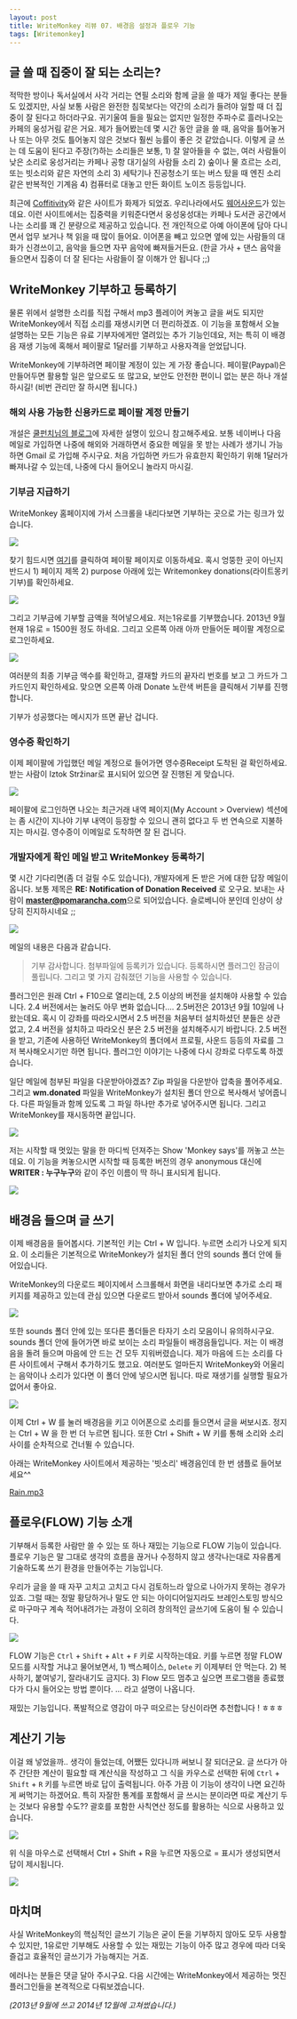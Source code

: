 ```yaml
---
layout: post
title: WriteMonkey 리뷰 07. 배경음 설정과 플로우 기능
tags: [Writemonkey]
---
```


<div id="toc"><p class="toc_title"></p></div>

## 글 쓸 때 집중이 잘 되는 소리는?

적막한 방이나 독서실에서 사각 거리는 연필 소리와 함께 글을 쓸 때가 제일 좋다는 분들도 있겠지만, 사실 보통 사람은 완전한 침묵보다는 약간의 소리가 들려야 일할 때 더 집중이 잘 된다고 하더라구요. 귀기울여 들을 필요는 없지만 일정한 주파수로 흘러나오는 카페의 웅성거림 같은 거요. 제가 들어봤는데 몇 시간 동안 글을 쓸 때, 음악을 틀어놓거나 또는 아무 것도 틀어놓지 않은 것보다 훨씬 능률이 좋은 것 같았습니다. 이렇게 글 쓰는 데 도움이 된다고 주장(?)하는 소리들은 보통, 1) 잘 알아들을 수 없는, 여러 사람들이 낮은 소리로 웅성거리는 카페나 공항 대기실의 사람들 소리 2) 숲이나 물 흐르는 소리, 또는 빗소리와 같은 자연의 소리 3) 세탁기나 진공청소기 또는 버스 탔을 때 엔진 소리 같은 반복적인 기계음 4) 컴퓨터로 대놓고 만든 화이트 노이즈 등등입니다.

최근에 [Coffitivity](http://coffitivity.com/)와 같은 사이트가 화제가 되었죠. 우리나라에서도 [웨어사운드](http://wheresound.com/)가 있는데요. 이런 사이트에서는 집중력을 키워준다면서 웅성웅성대는 카페나 도서관 공간에서 나는 소리를 꽤 긴 분량으로 제공하고 있습니다. 전 개인적으로 아예 아이폰에 담아 다니면서 업무 보거나 책 읽을 때 많이 들어요. 이어폰을 빼고 있으면 옆에 있는 사람들의 대화가 신경쓰이고, 음악을 들으면 자꾸 음악에 빠져들거든요. (한글 가사 + 댄스 음악을 들으면서 집중이 더 잘 된다는 사람들이 잘 이해가 안 됩니다 ;;)


## WriteMonkey 기부하고 등록하기

물론 위에서 설명한 소리를 직접 구해서 mp3 플레이어 켜놓고 글을 써도 되지만 WriteMonkey에서 직접 소리를 재생시키면 더 편리하겠죠. 이 기능을 포함해서 오늘 설명하는 모든 기능은 유료 기부자에게만 열려있는 추가 기능인데요, 저는 특히 이 배경음 재생 기능에 혹해서 페이팔로 1달러를 기부하고 사용자격을 얻었답니다. 

WriteMonkey에 기부하려면 페이팔 계정이 있는 게 가장 좋습니다. 페이팔(Paypal)은 만들어두면 활용할 일은 앞으로도 또 많고요, 보안도 안전한 편이니 없는 분은 하나 개설하시길! (비번 관리만 잘 하시면 됩니다.)

### 해외 사용 가능한 신용카드로 페이팔 계정 만들기
개설은 [쿨펀치님의 블로그](http://coolpunch.tistory.com/495)에 자세한 설명이 있으니 참고해주세요. 보통 네이버나 다음 메일로 가입하면 나중에 해외와 거래하면서 중요한 메일을 못 받는 사례가 생기니 가능하면 Gmail 로 가입해 주시구요. 처음 가입하면 카드가 유효한지 확인하기 위해 1달러가 빠져나갈 수 있는데, 나중에 다시 들어오니 놀라지 마시길. 


### 기부금 지급하기
WriteMonkey 홈페이지에 가서 스크롤을 내리다보면 기부하는 곳으로 가는 링크가 있습니다. 

![](http://farm4.staticflickr.com/3701/9935600114_a4eed73905.jpg)

찾기 힘드시면 [여기](http://goo.gl/7IwiwB)를 클릭하여 페이팔 페이지로 이동하세요. 혹시 엉뚱한 곳이 아닌지 반드시 1) 페이지 제목 2) purpose 아래에 있는 Writemonkey donations(라이트몽키 기부)를 확인하세요. 

![](http://farm8.staticflickr.com/7339/9935563155_12e3765c6d.jpg)

그리고 기부금에 기부할 금액을 적어넣으세요. 저는1유로를 기부했습니다. 2013년 9월 현재 1유로 = 1500원 정도 하네요. 그리고 오른쪽 아래 아까 만들어둔 페이팔 계정으로 로그인하세요. 

![](http://farm8.staticflickr.com/7361/9935695353_183aa525fa_z.jpg)

여러분의 최종 기부금 액수를 확인하고, 결재할 카드의 끝자리 번호를 보고 그 카드가 그 카드인지 확인하세요. 맞으면 오른쪽 아래 Donate 노란색 버튼을 클릭해서 기부를 진행합니다. 

기부가 성공했다는 메시지가 뜨면 끝난 겁니다. 


### 영수증 확인하기

이제 페이팔에 가입했던 메일 계정으로 들어가면 영수증Receipt  도착된 걸 확인하세요. 받는 사람이 Iztok Stržinar로 표시되어 있으면 잘 진행된 게 맞습니다. 

![](http://farm8.staticflickr.com/7456/9935694913_5f4606e9e5_n.jpg)

페이팔에 로그인하면 나오는 최근거래 내역 페이지(My Account > Overview) 섹션에는 좀 시간이 지나야 기부 내역이 등장할 수 있으니 괜히 없다고 두 번 연속으로 지불하지는 마시길. 영수증이 이메일로 도착하면 잘 된 겁니다. 


### 개발자에게 확인 메일 받고 WriteMonkey 등록하기 

몇 시간 기다리면(좀 더 걸릴 수도 있습니다), 개발자에게 돈 받은 거에 대한 답장 메일이 옵니다. 보통 제목은 **RE: Notification of Donation Received** 로 오구요. 보내는 사람이 **master@pomarancha.com**으로 되어있습니다. 슬로베니아 분인데 인상이 상당히 진지하시네요 ;; 

![](http://farm3.staticflickr.com/2863/9935694923_c685428348.jpg)

메일의 내용은 다음과 같습니다. 

> 기부 감사합니다. 첨부파일에 등록키가 있습니다. 등록하시면 플러그인 잠금이 풀립니다. 그리고 몇 가지 감춰졌던 기능을 사용할 수 있습니다. 

플러그인은 원래 Ctrl + F10으로 열리는데, 2.5 이상의 버전을 설치해야 사용할 수 있습니다. 2.4 버전에서는 눌러도 아무 변화 없습니다.... 2.5버전은 2013년 9월 10일에 나왔는데요. 혹시 이 강좌를 따라오시면서 2.5 버전을 처음부터 설치하셨던 분들은 상관 없고, 2.4 버전을 설치하고 따라오신 분은 2.5 버전을 설치해주시기 바랍니다. 2.5 버전을 받고, 기존에 사용하던 WriteMonkey의 폴더에서 프로필, 사운드 등등의 자료를 그저 복사해오시기만 하면 됩니다. 플러그인 이야기는 나중에 다시 강좌로 다루도록 하겠습니다. 

일단 메일에 첨부된 파일을 다운받아야겠죠? Zip 파일을 다운받아 압축을 풀어주세요. 그리고 **wm.donated** 파일을 WriteMonkey가 설치된 폴더 안으로 복사해서 넣어줍니다. 다른 파일들과 함께 있도록 그 파일 하나만 추가로 넣어주시면 됩니다. 그리고 WriteMonkey를 재시동하면 끝입니다. 

![](http://farm4.staticflickr.com/3702/9935577936_b7d557cbdb_b.jpg)

저는 시작할 때 멋있는 말을 한 마디씩 던져주는 Show 'Monkey says'를 꺼놓고 쓰는데요. 이 기능을 켜놓으시면 시작할 때 등록한 버전의 경우 anonymous 대신에 **WRITER : 누구누구**와 같이 주인 이름이 딱 하니 표시되게 됩니다. 

![](http://farm6.staticflickr.com/5499/9935695883_29c2e8e2fc.jpg)



## 배경음 들으며 글 쓰기 
이제 배경음을 들어봅시다. 기본적인 키는 Ctrl + W 입니다. 누르면 소리가 나오게 되지요. 이 소리들은 기본적으로 WriteMonkey가 설치된 폴더 안의 sounds 폴더 안에 들어있습니다. 

WriteMonkey의 다운로드 페이지에서 스크롤해서 화면을 내리다보면 추가로 소리 패키지를 제공하고 있는데 관심 있으면 다운로드 받아서 sounds 폴더에 넣어주세요. 

![](http://farm3.staticflickr.com/2813/9935577466_e898f44dfb.jpg)

또한 sounds 폴더 안에 있는 또다른 폴더들은 타자기 소리 모음이니 유의하시구요. sounds 폴더 안에 들어가면 바로 보이는 소리 파일들이 배경음들입니다. 저는 이 배경음을 돌려 들으며 마음에 안 드는 건 모두 지워버렸습니다. 제가 마음에 드는 소리를 다른 사이트에서 구해서 추가하기도 했고요. 여러분도 얼마든지 WriteMonkey와 어울리는 음악이나 소리가 있다면 이 폴더 안에 넣으시면 됩니다. 따로 재생기를 실행할 필요가 없어서 좋아요. 

![](http://farm3.staticflickr.com/2846/9935577446_4248d67fc1_n.jpg)

이제 Ctrl + W 를 눌러 배경음을 키고 이어폰으로 소리를 들으면서 글을 써보시죠. 정지는 Ctrl + W 을 한 번 더 누르면 됩니다. 또한 Ctrl + Shift + W 키를 통해 소리와 소리 사이를 순차적으로 건너뛸 수 있습니다. 

아래는 WriteMonkey 사이트에서 제공하는 '빗소리' 배경음인데 한 번 샘플로 들어보세요^^

[Rain.mp3](http://seoulrain.net/wp/wp-content/uploads/2013/09/Rain.mp3)





## 플로우(FLOW) 기능 소개

기부해서 등록한 사람만 쓸 수 있는 또 하나 재밌는 기능으로  FLOW 기능이 있습니다. 플로우 기능은 말 그대로 생각의 흐름을 끊거나 수정하지 않고 생각나는대로 자유롭게 기술하도록 쓰기 환경을 만들어주는 기능입니다. 

우리가 글을 쓸 때 자꾸 고치고 고치고 다시 검토하느라 앞으로 나아가지 못하는 경우가 있죠. 그럴 때는 정말 황당하거나 말도 안 되는 아이디어일지라도 브레인스토밍 방식으로 마구마구 계속 적어내려가는 과정이 오히려 창의적인 글쓰기에 도움이 될 수 있습니다. 

![](http://farm4.staticflickr.com/3821/9935695673_448336806a_n.jpg)

FLOW 기능은 `Ctrl` + `Shift` + `Alt` + `F` 키로 시작하는데요. 키를 누르면 정말 FLOW 모드를 시작할 거냐고 물어보면서, 1) 백스페이스, `Delete` 키 이제부터 안 먹는다. 2) 복사하기, 붙여넣기, 잘라내기도 금지다. 3) Flow 모드 멈추고 싶으면 프로그램을 종료했다가 다시 들어오는 방법 뿐이다. ... 라고 설명이 나옵니다. 

재밌는 기능입니다. 폭발적으로 영감이 마구 떠오르는 당신이라면 추천합니다 ! ㅎㅎㅎ




## 계산기 기능

이걸 왜 넣었을까.. 생각이 들었는데, 어쨌든 있다니까 써보니 잘 되더군요. 글 쓰다가 아주 간단한 계산이 필요할 때 계산식을 작성하고 그 식을 카우스로 선택한 뒤에 `Ctrl` + `Shift` + `R` 키를 누르면 바로 답이 출력됩니다. 아주 가끔 이 기능이 생각이 나면 요긴하게 써먹기는 하겠어요. 특히 자잘한 통계를 포함해서 글 쓰시는 분이라면 따로 계산기 두는 것보다 유용할 수도?? 괄호를 포함한 사칙연산 정도를 활용하는 식으로 사용하고 있습니다. 

![](http://farm4.staticflickr.com/3805/9935695473_ed44e8513d.jpg)


위 식을 마우스로 선택해서 Ctrl + Shift + R을 누르면 자동으로 = 표시가 생성되면서 답이 제시됩니다.

![](http://farm4.staticflickr.com/3690/9935600204_44c65ddfa3.jpg)

## 마치며

사실 WriteMonkey의 핵심적인 글쓰기 기능은 굳이 돈을 기부하지 않아도 모두 사용할 수 있지만, 1유로만 기부해도 사용할 수 있는 재밌는 기능이 아주 많고 경우에 따라 더욱 즐겁고 효율적인 글쓰기가 가능해지는 거죠.

에러나는 분들은 댓글 달아 주시구요. 다음 시간에는 WriteMonkey에서 제공하는 멋진 플러그인들을 본격적으로 다뤄보겠습니다. 

*(2013년 9월에 쓰고 2014년 12월에 고쳐썼습니다.)*
